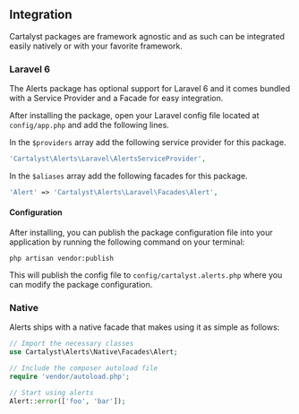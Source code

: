 ## Integration

Cartalyst packages are framework agnostic and as such can be integrated easily natively or with your favorite framework.

### Laravel 6

The Alerts package has optional support for Laravel 6 and it comes bundled with a Service Provider and a Facade for easy integration.

After installing the package, open your Laravel config file located at `config/app.php` and add the following lines.

In the `$providers` array add the following service provider for this package.

```php
'Cartalyst\Alerts\Laravel\AlertsServiceProvider',
```

In the `$aliases` array add the following facades for this package.

```php
'Alert' => 'Cartalyst\Alerts\Laravel\Facades\Alert',
```

#### Configuration

After installing, you can publish the package configuration file into your application by running the following command on your terminal:

`php artisan vendor:publish`

This will publish the config file to `config/cartalyst.alerts.php` where you can modify the package configuration.

### Native

Alerts ships with a native facade that makes using it as simple as follows:

```php
// Import the necessary classes
use Cartalyst\Alerts\Native\Facades\Alert;

// Include the composer autoload file
require 'vendor/autoload.php';

// Start using alerts
Alert::error(['foo', 'bar']);
```
